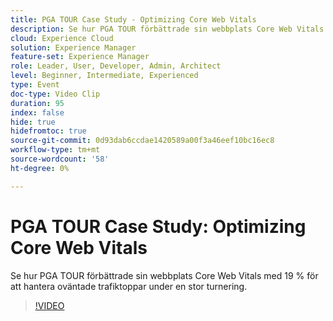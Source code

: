 ```yaml
---
title: PGA TOUR Case Study - Optimizing Core Web Vitals
description: Se hur PGA TOUR förbättrade sin webbplats Core Web Vitals med 19 % för att hantera oväntade trafiktoppar under en stor turnering.
cloud: Experience Cloud
solution: Experience Manager
feature-set: Experience Manager
role: Leader, User, Developer, Admin, Architect
level: Beginner, Intermediate, Experienced
type: Event
doc-type: Video Clip
duration: 95
index: false
hide: true
hidefromtoc: true
source-git-commit: 0d93dab6ccdae1420589a00f3a46eef10bc16ec8
workflow-type: tm+mt
source-wordcount: '58'
ht-degree: 0%

---
```



# PGA TOUR Case Study: Optimizing Core Web Vitals

Se hur PGA TOUR förbättrade sin webbplats Core Web Vitals med 19 % för att hantera oväntade trafiktoppar under en stor turnering.

>[!VIDEO](https://video.tv.adobe.com/v/3459237/?learn=on&enablevpops)

